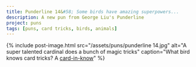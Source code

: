 ```yaml
---
title: Punderline 14&#58; Some birds have amazing superpowers...
description: A new pun from George Liu's Punderline
project: puns
tags: [puns, card tricks, birds, animals]
---
```


{% include post-image.html 
    src="/assets/puns/punderline 14.jpg"
    alt="A super talented cardinal does a bunch of magic tricks"
    caption="What bird knows card tricks? A <u>card-in-know</u>"
    %}
